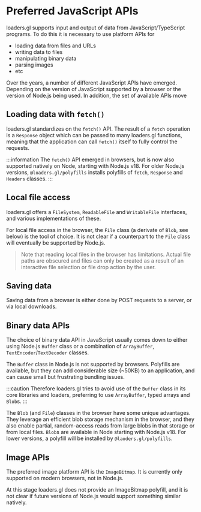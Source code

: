 # Preferred JavaScript APIs

loaders.gl supports input and output of data from JavaScript/TypeScript programs. To do this it is necessary to use platform APIs for 
- loading data from files and URLs
- writing data to files
- manipulating binary data
- parsing images
- etc

Over the years, a number of different JavaScript APIs have emerged. Depending on the version of JavaScript supported by a browser or the version of Node.js being used. In addition, the set of available APIs move 

## Loading data with `fetch()`

loaders.gl standardizes on the `fetch()` API. The result of a `fetch` operation is a `Response` object which can be passed to many loaders.gl functions, meaning that the application can call `fetch()` itself to fully control the requests.

:::information
The `fetch()` API emerged in browsers, but is now also supported natively on Node, starting with Node.js v18.
For older Node.js versions, `@loaders.gl/polyfills` installs polyfills of `fetch`, `Response` and `Headers` classes.
:::

## Local file access

loaders.gl offers a `FileSystem`, `ReadableFile` and `WritableFile` interfaces, and various implementations of these.

For local file access in the browser, the `File` class (a derivate of `Blob`, see below) is the tool of choice. 
It is not clear if a counterpart to the `File` class will eventually be supported by Node.js. 

> Note that reading local files in the browser has limitations. Actual file paths are obscured and files can only be created as a result of an interactive file selection or file drop action by the user.

## Saving data

Saving data from a browser is either done by POST requests to a server, or via local downloads. 

## Binary data APIs

The choice of binary data API in JavaScript usually comes down to either using Node.js `Buffer` class or a combination of `ArrayBuffer`, `TextEncoder`/`TextDecoder` classes.

The `Buffer` class in Node.js is not supported by browsers. Polyfills are available, but they can add considerable size (~50KB) to an application, and can cause small but frustrating bundling issues. 

:::caution
Therefore loaders.gl tries to avoid use of the `Buffer` class in its core libraries and loaders, preferring to use `ArrayBuffer`, typed arrays and `Blob`s.
:::

The `Blob` (and `File`) classes in the browser have some unique advantages. They leverage an efficient blob storage mechanism in the browser, and they also enable partial, random-access reads from large blobs in that storage or from local files. `Blob`s are available in Node starting with Node.js v18. For lower versions, a polyfill will be installed by `@laoders.gl/polyfills`.

## Image APIs

The preferred image platform API is the `ImageBitmap`. It is currently only supported on modern browsers, not in Node.js. 

At this stage loaders.gl does not provide an ImageBitmap polyfill, and it is not clear if future versions of Node.js would support something similar natively.
